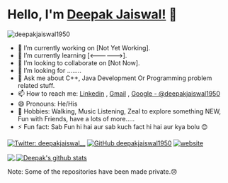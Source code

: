 # Hello, I'm [Deepak Jaiswal!](https://github.com/deepakjaiswal1950) 👋



<p align="left"> <img src="https://komarev.com/ghpvc/?username=deepakjaiswal1950&label=Views&color=blue&style=plastic" alt="deepakjaiswal1950" /> </p>

<!--
**deepakjaiswal1950/deepakjaiswal1950** is a ✨ _special_ ✨ repository because its `README.md` (this file) appears on your GitHub profile.
-->


- 🔭 I’m currently working on [Not Yet Working].
- 🌱 I’m currently learning [<------>].
- 👯 I’m looking to collaborate on [Not Now].
- 🤔 I’m looking for ........
- 💬 Ask me about C++, Java Development Or Programming problem related stuff.
- 📫 How to reach me: [Linkedin](https://linkedin.com/in/deepakjaiswal) , [Gmail](mailto:deepakjaiswal1950@gmail.com) , [Google - @deepakjaiswal1950](#)
- 😄 Pronouns: He/His
- 💖 Hobbies: Walking, Music Listening, Zeal to explore something NEW, Fun with Friends, have a lots of more.....
- ⚡ Fun fact: Sab Fun hi hai aur sab kuch fact hi hai aur kya bolu 😊

<!-- Adding link -->
[![Twitter: deepakjaiswal__](https://img.shields.io/twitter/follow/deepakjaiswal__?style=social)](https://twitter.com/deepakjaiswal__)
[![GitHub deepakjaiswal1950](https://img.shields.io/github/followers/deepakjaiswal1950?label=follow&style=social)](https://github.com/deepakjaiswal1950)
[![website](https://img.shields.io/badge/PortfolioWebsite-deepakjaiswal-2648ff?style=flat-square&logo=google-chrome)](https://github.com/deepakjaiswal1950/deepakjaiswal1950/)








<!-- Addign some stats by the help of anurag github -->
<!-- Most lang stats -->
<a href="https://github.com/deepakjaiswal1950">
  <img align="center" src="https://github-readme-stats.vercel.app/api/top-langs/?username=deepakjaiswal1950&theme=dark&hide_langs_below=1" />
</a>
<!-- Profile highlights -->
<a href="https://github.com/deepakjaiswal1950">
 <img align="center" src="https://github-readme-stats.vercel.app/api?username=deepakjaiswal1950&show_icons=true&theme=dark&line_height=40" alt="Deepak's github stats"/>
</a>







Note: Some of the repositories have been made private.😞

